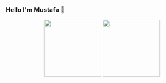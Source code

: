 ### Hello I'm Mustafa 👋
<div align = "center">
<img src = "https://github-readme-stats.vercel.app/api?username=mustafakktr2008&show_icons=true&theme=tokyonight" width = "% 100" height = "150px" />
<img src = "https://github-readme-stats.vercel.app/api/top-langs/?username=mustafakktr2008&layout=compact&theme=tokyonight" width = "% 100" height = "150px"  />
</div>

